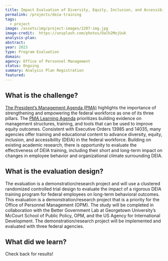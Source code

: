```yaml
---
title: Impact Evaluation of Diversity, Equity, Inclusion, and Accessibility (DEIA) Training Program
permalink: /projects/deia-training
tags: 
  - project
image: /assets/img/project-images/2207-img.jpg
image-credit:  https://unsplash.com/photos/Oalh2MojUuk
analysis-plan: 
abstract: 
year: 2023  
type: Program Evaluation
domain: 
agency: Office of Personnel Management
status: Ongoing
summary: Analysis Plan Registration
featured: 
---
```


## What is the challenge? 
<a href="https://www.performance.gov/pma/" target="blank_">The President’s Management Agenda (PMA)</a> highlights the importance of strengthening and empowering the federal workforce as one of its three pillars. The <a href="https://assets.performance.gov/PMA/PMA-Learning-Agenda.pdf" target="blank_">PMA Learning Agenda</a> prioritizes building evidence on management structures, training, and tools that can be used to improve equity outcomes. Consistent with Executive Orders 13985 and 14035, many agencies offer training and educational content to advance diversity, equity, inclusion, and accessibility (DEIA) in the federal workforce. Building on existing academic research, there is opportunity to evaluate the effectiveness of DEIA training, including their short and long-term impact on changes in employee behavior and organizational climate surrounding DEIA.

## What is the evaluation design? 
The evaluation is a demonstration/research project and will use a clustered randomized controlled trial design to evaluate the impact of a rigorous DEIA training program for federal employees on long-term behavioral outcomes. This evaluation is a demonstration/research project that is a priority for the Office of Personnel Management (OPM). The study will be completed in collaboration with the Better Government Lab at Georgetown University’s McCourt School of Public Policy, OPM, and the US Agency for International Development. The demonstration/research project will be implemented and evaluated with three federal agencies. 

## What did we learn? 
Check back for results!

